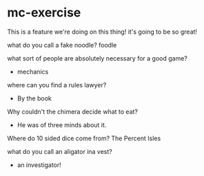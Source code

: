 # mc-exercise

This is a feature we're doing on this thing! it's going to be so great!

what do you call a fake noodle?
foodle

what sort of people are absolutely necessary for a good game?
- mechanics

where can you find a rules lawyer?
- By the book

Why couldn't the chimera decide what to eat?
- He was of three minds about it.

Where do 10 sided dice come from?
The Percent Isles

what do you call an aligator ina vest?
- an investigator!